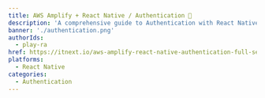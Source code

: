 ```yaml
---
title: AWS Amplify + React Native / Authentication 🔐
description: 'A comprehensive guide to Authentication with React Native and Amplify'
banner: './authentication.png'
authorIds:
  - play-ra
href: https://itnext.io/aws-amplify-react-native-authentication-full-setup-7764b452a138
platforms:
  - React Native
categories:
  - Authentication
---
```

